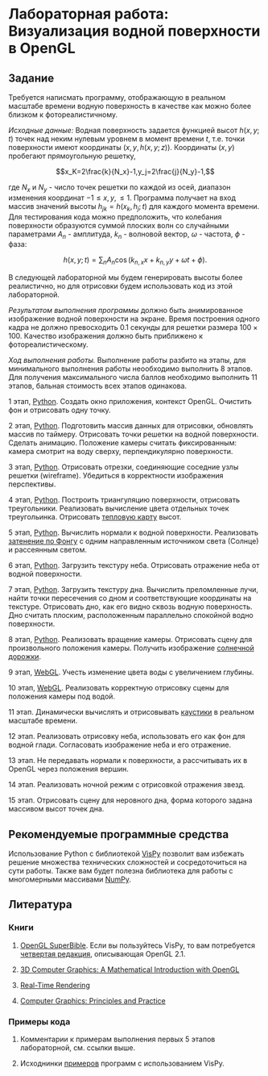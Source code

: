 # Лабораторная работа: Визуализация водной поверхности в OpenGL

## Задание

Требуется написмать программу, отображающую в реальном масштабе времени
водную поверхность в качестве как можно более близком к фотореалистичному.

*Исходные данные:* Водная поверхность задается функцией высот $h(x,y;t)$
точек над неким нулевым уровнем в момент времени $t$,
т.е. точки поверхности имеют координаты $(x,y,h(x,y;z))$.
Координаты $(x,y)$ пробегают прямоугольную решетку,

$$x_K=2\frac{k}{N_x}-1,y_j=2\frac{j}{N_y}-1,$$

где $N_x$ и $N_y$ - число точек решетки по каждой из осей,
диапазон изменения координат $-1\leq x,y,\leq 1$.
Программа получает на вход массив значений высоты
$h_{jk}=h(x_k,h_j;t)$ для каждого момента времени.
Для тестирования кода можно предположить, 
что колебания поверхности образуются суммой плоских
волн со случайными параметрами $A_n$ - амплитуда,
$k_n$ - волновой вектор, $\omega$ - частота, 
$\phi$ - фаза:

$$h(x,y;t)=\sum_n A_n\cos(k_{n,x}x+k_{n,y}y+\omega t+\phi).$$

В следующей лабораторной мы будем генерировать 
высоты более реалистично, но для отрисовки будем
использовать код из этой лабораторной.

*Результатом выполнения программы* должно быть 
анимированное изображение водной поверхности на экране.
Время построения одного кадра не должно превосходить 
0.1 секунды для решетки размера $100\times 100$.
Качество изображения должно быть приближено к 
фотореалистическому.

*Ход выполнения работы.* 
Выполнение работы разбито на этапы, 
для минимального выполнения работы неообходимо выполнить
8 этапов.
Для получения максимального числа баллов необходимо
выполнить 11 этапов, бальная стоимость всех этапов одинакова.

1 этап, [Python](render1.py). 
Создать окно приложения, контекст OpenGL.
Очистить фон и отрисовать одну точку.

2 этап, [Python](render2.py). 
Подготовить массив данных для отрисовки, 
обновлять массив по таймеру.
Отрисовать точки решетки на водной поверхности.
Сделать анимацию.
Положение камеры считать фиксированным: 
камера смотрит на воду сверху, 
перпендикулярно поверхности.

3 этап, [Python](render3.py). 
Отрисовать отрезки, соединяющие соседние 
узлы решетки (wireframe).
Убедиться в корректности изображения перспективы. 

4 этап, [Python](render4.py). Построить триангуляцию поверхности,
отрисовать треугольники. Реализовать вычисление
цвета отдельных точек треугольинка. 
Отрисовать [тепловую карту](https://ru.wikipedia.org/wiki/%D0%A2%D0%B5%D0%BF%D0%BB%D0%BE%D0%B2%D0%B0%D1%8F_%D0%BA%D0%B0%D1%80%D1%82%D0%B0) высот.

5 этап, [Python](render5b.py). Вычислить нормали к водной поверхности.
Реализовать [затенение по Фонгу](https://ru.wikipedia.org/wiki/%D0%97%D0%B0%D1%82%D0%B5%D0%BD%D0%B5%D0%BD%D0%B8%D0%B5_%D0%BF%D0%BE_%D0%A4%D0%BE%D0%BD%D0%B3%D1%83) с одним направленным источником света
(Солнце) и рассеянным светом.

6 этап, [Python](render6.py). Загрузить текстуру неба.
Отрисовать отражение неба от водной поверхности.

7 этап, [Python](render7.py). Загрузить текстуру дна.
Вычислить преломленные лучи, найти точки пересечения
со дном и соответствующие координаты на текстуре.
Отрисовать дно, как его видно сквозь водную поверхность.
Дно считать плоским, расположенным параллельно
спокойной водно поверхности.

8 этап, [Python](render8.py). Реализовать вращение камеры.
Отрисовать сцену для произвольного положения камеры.
Получить изображение [солнечной дорожки](https://www.shutterstock.com/video/clip-4867919-stock-footage-sunset-sea.html).

9 этап, [WebGL](render.html). Учесть изменение цвета воды с увеличением глубины.

10 этап, [WebGL](render10.html). Реализовать корректную отрисовку сцены
для положения камеры под водой.

11 этап. Динамически вычислять и отрисовывать 
[каустики](https://ru.wikipedia.org/wiki/%D0%9A%D0%B0%D1%83%D1%81%D1%82%D0%B8%D0%BA%D0%B0) 
в реальном масштабе времени.

12 этап. Реализовать отрисовку неба, использовать его
как фон для водной глади. 
Согласовать изображение неба и его отражение.

13 этап. Не передавать нормали к поверхности,
а рассчитывать их в OpenGL через положения вершин.

14 этап. Реализовать ночной режим с отрисовкой
отражения звезд.

15 этап. Отрисовать сцену для неровного дна,
форма которого задана массивом высот точек дна.

## Рекомендуемые программные средства
Использование Python с библиотекой 
[VisPy](http://vispy.org) 
позволит вам избежать решение множества технических
сложностей и сосредоточиться на сути работы.
Также вам будет полезна библиотека для работы
с многомерными массивами 
[NumPy](http://www.numpy.org/).

## Литература

### Книги

1. [OpenGL SuperBible](http://www.openglsuperbible.com/).
Если вы пользуйтесь VisPy, то вам потребуется
[четвертая редакция](https://www.google.ru/search?q=opengl+superbible+4th+edition+pdf), 
описывающая OpenGL 2.1.

1. [3D Computer Graphics: A Mathematical Introduction with OpenGL](https://www.google.ru/search?q=3d+computer+graphics+a+mathematical+introduction+with+opengl+pdf)

1. [Real-Time Rendering](http://www.realtimerendering.com/)

1. [Computer Graphics: Principles and Practice](http://dept.cs.williams.edu/~morgan/cgpp/about.xml)

### Примеры кода

1. Комментарии к примерам выполнения первых 5 этапов лабораторной, 
см. ссылки выше.

1. Исходнинки [примеров](http://vispy.org/gallery.html) 
программ с использованием VisPy.


